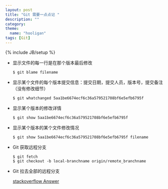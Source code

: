 ```yaml
---
layout: post
title: "Git 需要一点点记 "
description: ""
category: 
theme: 
  name: "hooligan"
tags: [Git]
---
```

{% include JB/setup %}


* 显示文件的每一行是在那个版本最后修改

    ```shell
    $ git blame filename
    ```

* 显示某个文件的每个版本提交信息：提交日期，提交人员，版本号，提交备注（没有修改细节）

    ```shell
    $ git whatchanged 5aa1be6674ecf6c36a579521708bf6e5efb6795f
    ```

* 显示某个版本的修改详情

    ```shell
    $ git show 5aa1be6674ecf6c36a579521708bf6e5efb6795f
    ```

* 显示某个版本的某个文件修改情况

    ```shell
    $ git show 5aa1be6674ecf6c36a579521708bf6e5efb6795f filename
    ```

* Git 获取远程分支

    ```shell
    $ git fetch
    $ git checkout -b local-branchname origin/remote_branchname
    ```

* Git 拉去全部的远程分支

    [stackoverflow Answer](http://stackoverflow.com/questions/10312521/how-to-fetch-all-git-branches)




